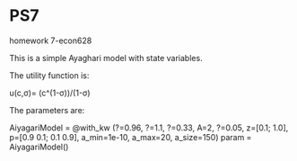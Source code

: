 # PS7
homework 7-econ628

This is a simple Ayaghari model with state variables.

The utility function is:

u(c,σ)= (c^(1-σ))/(1-σ)

The parameters are:

AiyagariModel = @with_kw (?=0.96,
    ?=1.1,
    ?=0.33,
    A=2,
    ?=0.05,
    z=[0.1; 1.0],
    p=[0.9 0.1; 0.1 0.9],
    a_min=1e-10,
    a_max=20,
    a_size=150)
param = AiyagariModel()
